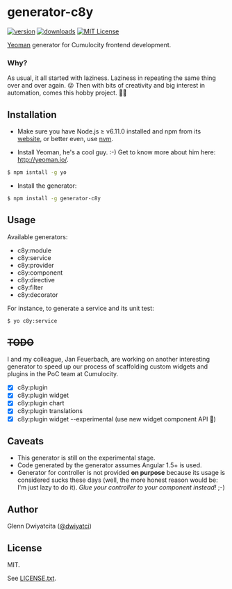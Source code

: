 # generator-c8y

[![version](https://img.shields.io/npm/v/generator-c8y.svg)](https://www.npmjs.com/package/generator-c8y)
[![downloads](https://img.shields.io/npm/dt/generator-c8y.svg)](http://npm-stat.com/charts.html?package=generator-c8y)
[![MIT License](https://img.shields.io/github/license/mashape/apistatus.svg)](https://raw.githubusercontent.com/dwiyatci/generator-c8y/master/LICENSE.txt)

[Yeoman](http://yeoman.io/) generator for Cumulocity frontend development.

### Why?
As usual, it all started with laziness. Laziness in repeating the same thing over and over again. :stuck_out_tongue_winking_eye: Then with bits of creativity and big interest in automation, comes this hobby project. :speedboat::fishing_pole_and_fish:

## Installation
* Make sure you have Node.js ≥ v6.11.0 installed and npm from its [website](https://nodejs.org), or better even, use [nvm](https://github.com/creationix/nvm).

* Install Yeoman, he's a cool guy. :-) Get to know more about him here: http://yeoman.io/.

```bash
$ npm isntall -g yo
```

* Install the generator:

```bash
$ npm install -g generator-c8y
```

## Usage
Available generators:

* c8y:module
* c8y:service
* c8y:provider
* c8y:component
* c8y:directive
* c8y:filter
* c8y:decorator

For instance, to generate a service and its unit test:

```bash
$ yo c8y:service
```

## ~~TODO~~
I and my colleague, Jan Feuerbach, are working on another interesting generator to speed up our process of scaffolding custom widgets and plugins in the PoC team at Cumulocity.

- [X] c8y:plugin
- [X] c8y:plugin widget
- [X] c8y:plugin chart
- [X] c8y:plugin translations
- [X] c8y:plugin widget --experimental (use new widget component API :microscope:)

## Caveats
* This generator is still on the experimental stage.
* Code generated by the generator assumes Angular 1.5+ is used.
* Generator for controller is not provided **on purpose** because its usage is considered sucks these days (well, the more honest reason would be: I'm just lazy to do it). *Glue your controller to your component instead!* ;-)

## Author
Glenn Dwiyatcita ([@dwiyatci](http://tiny.cc/dwiyatci))

## License
MIT.

See [LICENSE.txt](LICENSE.txt).
